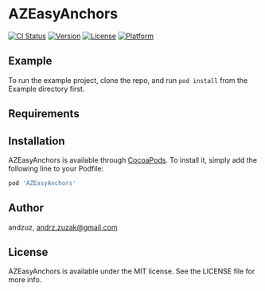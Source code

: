 # AZEasyAnchors

[![CI Status](http://img.shields.io/travis/andzuz/AZEasyAnchors.svg?style=flat)](https://travis-ci.org/andzuz/AZEasyAnchors)
[![Version](https://img.shields.io/cocoapods/v/AZEasyAnchors.svg?style=flat)](http://cocoapods.org/pods/AZEasyAnchors)
[![License](https://img.shields.io/cocoapods/l/AZEasyAnchors.svg?style=flat)](http://cocoapods.org/pods/AZEasyAnchors)
[![Platform](https://img.shields.io/cocoapods/p/AZEasyAnchors.svg?style=flat)](http://cocoapods.org/pods/AZEasyAnchors)

## Example

To run the example project, clone the repo, and run `pod install` from the Example directory first.

## Requirements

## Installation

AZEasyAnchors is available through [CocoaPods](http://cocoapods.org). To install
it, simply add the following line to your Podfile:

```ruby
pod 'AZEasyAnchors'
```

## Author

andzuz, andrz.zuzak@gmail.com

## License

AZEasyAnchors is available under the MIT license. See the LICENSE file for more info.
